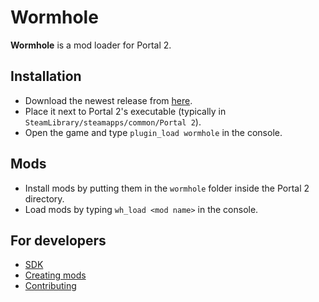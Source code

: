 # Wormhole
**Wormhole** is a mod loader for Portal 2.

## Installation
- Download the newest release from [here](https://github.com/Zyntex1/wormhole/releases).
- Place it next to Portal 2's executable (typically in `SteamLibrary/steamapps/common/Portal 2`).
- Open the game and type `plugin_load wormhole` in the console.

## Mods
- Install mods by putting them in the `wormhole` folder inside the Portal 2 directory.
- Load mods by typing `wh_load <mod name>` in the console.

## For developers
- [SDK](https://github.com/Zyntex1/wormhole-sdk)
- [Creating mods](docs/creating_mods.md)
- [Contributing](docs/contributing.md)